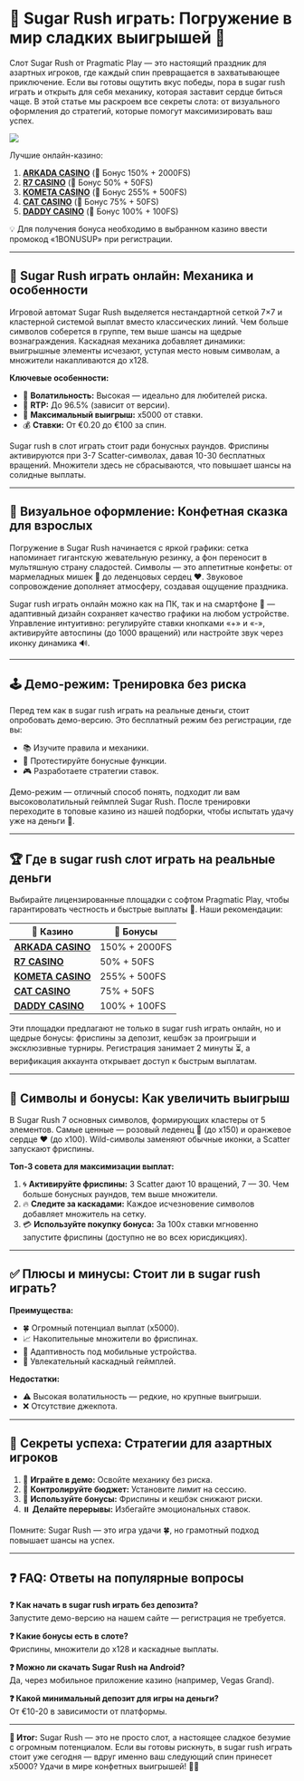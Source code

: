 

# 🍭 Sugar Rush играть: Погружение в мир сладких выигрышей 🎰  

Слот Sugar Rush от Pragmatic Play — это настоящий праздник для азартных игроков, где каждый спин превращается в захватывающее приключение. Если вы готовы ощутить вкус победы, пора в sugar rush играть и открыть для себя механику, которая заставит сердце биться чаще. В этой статье мы раскроем все секреты слота: от визуального оформления до стратегий, которые помогут максимизировать ваш успех.  



[![](https://i.ibb.co/VcrZHLtM/image.jpg)](https://clck.ru/3FcBLa)

Лучшие онлайн-казино:

1. **[ARKADA CASINO](https://clck.ru/3FcBLa "ARKADA CASINO")** (🎁 Бонус 150% + 2000FS)
2. **[R7 CASINO](https://clck.ru/3FcBQu "R7 CASINO")** (🎁 Бонус 50% + 50FS)
3. **[KOMETA CASINO](https://clck.ru/3FcBFf "KOMETA CASINO")** (🎁 Бонус 255% + 500FS)
4. **[CAT CASINO](https://clck.ru/3FcBKb "CAT CASINO")** (🎁 Бонус 75% + 50FS)
5. **[DADDY CASINO](https://clck.ru/3FcBU5 "DADDY CASINO")** (🎁 Бонус 100% + 100FS)

💡 Для получения бонуса необходимо в выбранном казино ввести промокод «1BONUSUP» при регистрации.

---

## 🍬 Sugar Rush играть онлайн: Механика и особенности  

Игровой автомат Sugar Rush выделяется нестандартной сеткой 7×7 и кластерной системой выплат вместо классических линий. Чем больше символов соберется в группе, тем выше шансы на щедрые вознаграждения. Каскадная механика добавляет динамики: выигрышные элементы исчезают, уступая место новым символам, а множители накапливаются до x128.  

**Ключевые особенности:**  
- 🎯 **Волатильность:** Высокая — идеально для любителей риска.  
- 💎 **RTP:** До 96.5% (зависит от версии).  
- 🚀 **Максимальный выигрыш:** x5000 от ставки.  
- 💰 **Ставки:** От €0.20 до €100 за спин.  

Sugar rush в слот играть стоит ради бонусных раундов. Фриспины активируются при 3-7 Scatter-символах, давая 10-30 бесплатных вращений. Множители здесь не сбрасываются, что повышает шансы на солидные выплаты.  

---

## 🎨 Визуальное оформление: Конфетная сказка для взрослых  

Погружение в Sugar Rush начинается с яркой графики: сетка напоминает гигантскую жевательную резинку, а фон переносит в мультяшную страну сладостей. Символы — это аппетитные конфеты: от мармеладных мишек 🧸 до леденцовых сердец ❤️. Звуковое сопровождение дополняет атмосферу, создавая ощущение праздника.  

Sugar rush играть онлайн можно как на ПК, так и на смартфоне 📱 — адаптивный дизайн сохраняет качество графики на любом устройстве. Управление интуитивно: регулируйте ставки кнопками «+» и «-», активируйте автоспины (до 1000 вращений) или настройте звук через иконку динамика 🔊.  

---

## 🕹️ Демо-режим: Тренировка без риска  

Перед тем как в sugar rush играть на реальные деньги, стоит опробовать демо-версию. Это бесплатный режим без регистрации, где вы:  
- 📚 Изучите правила и механики.  
- 🧪 Протестируйте бонусные функции.  
- 🎮 Разработаете стратегии ставок.  

Демо-режим — отличный способ понять, подходит ли вам высоковолатильный геймплей Sugar Rush. После тренировки переходите в топовые казино из нашей подборки, чтобы испытать удачу уже на деньги 💸.  

---

## 🏆 Где в sugar rush слот играть на реальные деньги  

Выбирайте лицензированные площадки с софтом Pragmatic Play, чтобы гарантировать честность и быстрые выплаты 💯. Наши рекомендации:  

| 🎰 **Казино**          | 🎁 **Бонусы**                    |  
|-----------------------|---------------------------------|  
| **[ARKADA CASINO](https://clck.ru/3FcBLa)** | 150% + 2000FS                  |  
| **[R7 CASINO](https://clck.ru/3FcBQu)**     | 50% + 50FS                     |  
| **[KOMETA CASINO](https://clck.ru/3FcBFf)** | 255% + 500FS                   |  
| **[CAT CASINO](https://clck.ru/3FcBKb)**    | 75% + 50FS                     |  
| **[DADDY CASINO](https://clck.ru/3FcBU5)**  | 100% + 100FS                   |  

Эти площадки предлагают не только в sugar rush играть онлайн, но и щедрые бонусы: фриспины за депозит, кешбэк за проигрыши и эксклюзивные турниры. Регистрация занимает 2 минуты ⏳, а верификация аккаунта открывает доступ к быстрым выплатам.  

---

## 🎲 Символы и бонусы: Как увеличить выигрыш  

В Sugar Rush 7 основных символов, формирующих кластеры от 5 элементов. Самые ценные — розовый леденец 🍭 (до x150) и оранжевое сердце ❤️ (до x100). Wild-символы заменяют обычные иконки, а Scatter запускают фриспины.  

**Топ-3 совета для максимизации выплат:**  
1. 🌀 **Активируйте фриспины:** 3 Scatter дают 10 вращений, 7 — 30. Чем больше бонусных раундов, тем выше множители.  
2. 🔥 **Следите за каскадами:** Каждое исчезновение символов добавляет множитель на сетку.  
3. 💳 **Используйте покупку бонуса:** За 100x ставки мгновенно запустите фриспины (доступно не во всех юрисдикциях).  

---

## ✅ Плюсы и минусы: Стоит ли в sugar rush играть?  

**Преимущества:**  
- 🍀 Огромный потенциал выплат (x5000).  
- 📈 Накопительные множители во фриспинах.  
- 📱 Адаптивность под мобильные устройства.  
- 🎉 Увлекательный каскадный геймплей.  

**Недостатки:**  
- ⚠️ Высокая волатильность — редкие, но крупные выигрыши.  
- ❌ Отсутствие джекпота.  

---

## 🧠 Секреты успеха: Стратегии для азартных игроков  

1. 🎯 **Играйте в демо:** Освойте механику без риска.  
2. 💸 **Контролируйте бюджет:** Установите лимит на сессию.  
3. 🎁 **Используйте бонусы:** Фриспины и кешбэк снижают риски.  
4. ⏸️ **Делайте перерывы:** Избегайте эмоциональных ставок.  

Помните: Sugar Rush — это игра удачи 🍀, но грамотный подход повышает шансы на успех.  

---

## ❓ FAQ: Ответы на популярные вопросы  

**❓ Как начать в sugar rush играть без депозита?**  
Запустите демо-версию на нашем сайте — регистрация не требуется.  

**❓ Какие бонусы есть в слоте?**  
Фриспины, множители до x128 и каскадные выплаты.  

**❓ Можно ли скачать Sugar Rush на Android?**  
Да, через мобильное приложение казино (например, Vegas Grand).  

**❓ Какой минимальный депозит для игры на деньги?**  
От €10-20 в зависимости от платформы.  

---

**🎉 Итог:** Sugar Rush — это не просто слот, а настоящее сладкое безумие с огромным потенциалом. Если вы готовы рискнуть, в sugar rush играть стоит уже сегодня — вдруг именно ваш следующий спин принесет x5000? Удачи в мире конфетных выигрышей! 🍬🎰  
